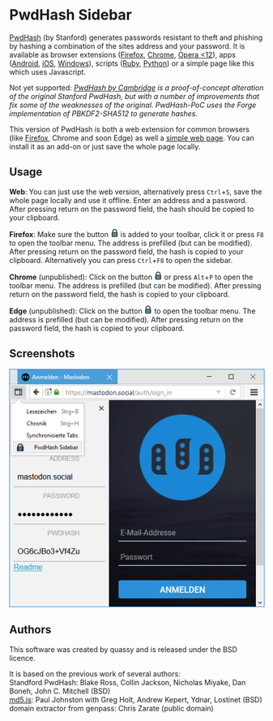 # PwdHash Sidebar
[PwdHash](https://crypto.stanford.edu/PwdHash/) (by Stanford) generates passwords resistant to theft and phishing by hashing a combination of the sites address and your password. It is available as browser extensions ([Firefox](https://addons.mozilla.org/en-US/firefox/addon/pwdhash/), [Chrome](https://chrome.google.com/extensions/detail/dnfmcfhnhnpoehjoommondmlmhdoonca), [Opera <12](https://www.coredump.gr/pwdhash-for-opera/)), apps ([Android](https://play.google.com/store/apps/details?id=com.uploadedlobster.PwdHash&hl=de), [iOS](https://itunes.apple.com/us/app/keygrinder/id354763605), [Windows](https://github.com/mgutekunst/WP8-PwdHash)), scripts ([Ruby](https://github.com/kizzx2/pwdhash.rb), [Python](https://pypi.python.org/pypi/pwdhash.py)) or a simple page like this which uses Javascript. 

Not yet supported: _[PwdHash by Cambridge](https://www.cl.cam.ac.uk/~dl551/pwdhash/) is a proof-of-concept alteration of the original Stanford PwdHash, but with a number of improvements that fix some of the weaknesses of the original. PwdHash-PoC uses the Forge implementation of PBKDF2-SHA512 to generate hashes._

This version of PwdHash is both a web extension for common browsers (like [Firefox](https://addons.mozilla.org/de/firefox/addon/pwdhash-sidebar/), Chrome and soon Edge) as well a [simple web page](https://quassy.github.io/pwdhash/). You can install it as an add-on or just save the whole page locally.

## Usage

**Web**: You can just use the web version, alternatively press `Ctrl`+`S`, save the whole page locally and use it offline. Enter an address and a password. After pressing return on the password field, the hash should be copied to your clipboard.

**Firefox**: Make sure the button ![](icon_16.png) is added to your toolbar, click it or press `F8` to open the toolbar menu. The address is prefilled (but can be modified). After pressing return on the password field, the hash is copied to your clipboard. Alternatively you can press `Ctrl`+`F8` to open the sidebar.

**Chrome** (unpublished): Click on the button ![](icon_16.png) or press `Alt`+`P` to open the toolbar menu. The address is prefilled (but can be modified). After pressing return on the password field, the hash is copied to your clipboard.

**Edge** (unpublished): Click on the button ![](icon_16.png) to open the toolbar menu. The address is prefilled (but can be modified). After pressing return on the password field, the hash is copied to your clipboard.

## Screenshots

![Enter your password to generate a hash for the respective page by opening the sidebar by pressing Ctrl+F8](_screenshots/firefox-sidebar.png)

## Authors
This software was created by quassy and is released under the BSD licence.

It is based on the previous work of several authors:  
Standford PwdHash: Blake Ross, Collin Jackson, Nicholas Miyake, Dan Boneh, John C. Mitchell (BSD)  
[md5.js](http://pajhome.org.uk/crypt/md5): Paul Johnston with Greg Holt, Andrew Kepert, Ydnar, Lostinet (BSD)  
domain extractor from genpass: Chris Zarate (public domain)